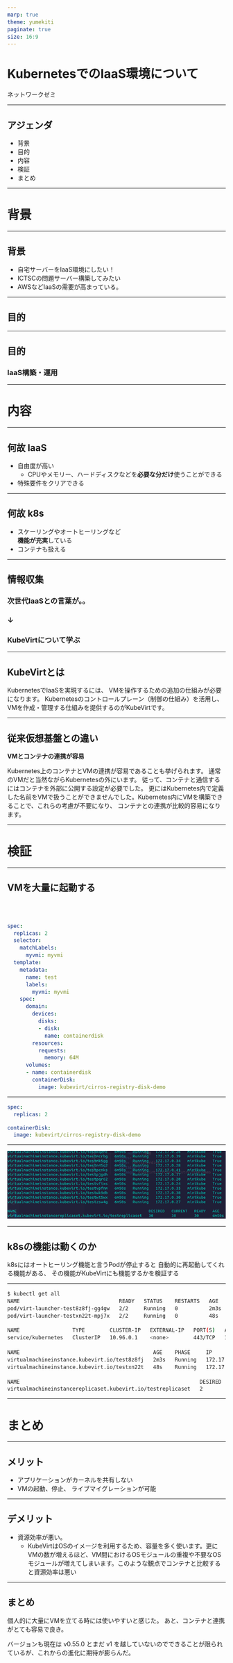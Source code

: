 ```yaml
---
marp: true
theme: yumekiti
paginate: true
size: 16:9
---
```


<!--
_class: headline
-->

# KubernetesでのIaaS環境について

ネットワークゼミ

---

<!--
_class: general
-->

## アジェンダ

- 背景
- 目的
- 内容
- 検証
- まとめ

---

<!--
_class: headline
-->

# 背景

---

<!--
_class: general
_header: "背景"
-->

## 背景

- 自宅サーバーをIaaS環境にしたい！
- ICTSCの問題サーバー構築してみたい
- AWSなどIaaSの需要が高まっている。

---

<!--
_class: headline
-->

## 目的

---

<!--
_class: general
_header: "目的"
-->

## 目的

### IaaS構築・運用

---

<!--
_class: headline
-->

# 内容

---

<!--
_class: general
_header: "内容"
-->

## 何故 IaaS

- 自由度が高い
  - CPUやメモリー、ハードディスクなどを**必要な分だけ**使うことができる
- 特殊要件をクリアできる

---

<!--
_class: general
_header: "内容"
-->

## 何故 k8s

- スケーリングやオートヒーリングなど<br>**機能が充実**している
- コンテナも扱える

---

<!--
_class: general
_header: "内容"
-->

## 情報収集

### 次世代IaaSとの言葉が。。
### ↓
### KubeVirtについて学ぶ

---

<!--
_class: general
_header: "内容"
-->

## KubeVirtとは

KubernetesでIaaSを実現するには、
VMを操作するための追加の仕組みが必要になります。
Kubernetesのコントロールプレーン（制御の仕組み）を活用し、
VMを作成・管理する仕組みを提供するのがKubeVirtです。

---

<!--
_class: general
_header: "内容"
-->

## 従来仮想基盤との違い

**VMとコンテナの連携が容易**

Kubernetes上のコンテナとVMの連携が容易であることも挙げられます。
通常のVMだと当然ながらKubernetesの外にいます。
従って、コンテナと通信するにはコンテナを外部に公開する設定が必要でした。
更にはKubernetes内で定義した名前をVMで扱うことができませんでした。Kubernetes内にVMを構築できることで、これらの考慮が不要になり、
コンテナとの連携が比較的容易になります。

---

<!--
_class: headline
-->

# 検証

---

<!--
_class: general
_header: "検証"
-->

## VMを⼤量に起動する

<br><br>

```yaml
spec:
  replicas: 2
  selector:
    matchLabels:
      myvmi: myvmi
  template:
    metadata:
      name: test
      labels:
        myvmi: myvmi
    spec:
      domain:
        devices:
          disks:
          - disk:
            name: containerdisk
        resources:
          requests:
            memory: 64M
      volumes:
      - name: containerdisk
        containerDisk:
          image: kubevirt/cirros-registry-disk-demo
```

---

```yaml
spec:
  replicas: 2
```

```yaml
containerDisk:
  image: kubevirt/cirros-registry-disk-demo
```
---

<!--
_class: general
_header: "検証"
-->

![width:1200px](./assets/architecture-4.png)

---

<!--
_class: general
_header: "検証"
-->

## k8sの機能は動くのか

k8sにはオートヒーリング機能と言うPodが停止すると
自動的に再起動してくれる機能がある、
その機能がKubeVirtにも機能するかを検証する

---

```bash
$ kubectl get all
NAME                                READY   STATUS    RESTARTS   AGE
pod/virt-launcher-test8z8fj-gg4gw   2/2     Running   0          2m3s
pod/virt-launcher-testxn22t-mpj7x   2/2     Running   0          48s

NAME                 TYPE        CLUSTER-IP   EXTERNAL-IP   PORT(S)   AGE
service/kubernetes   ClusterIP   10.96.0.1    <none>        443/TCP   10m

NAME                                           AGE    PHASE     IP            NODENAME   READY
virtualmachineinstance.kubevirt.io/test8z8fj   2m3s   Running   172.17.0.13   minikube   True
virtualmachineinstance.kubevirt.io/testxn22t   48s    Running   172.17.0.14   minikube   True

NAME                                                          DESIRED   CURRENT   READY   AGE
virtualmachineinstancereplicaset.kubevirt.io/testreplicaset   2         2         2       2m3s
```

---

<!--
_class: headline
-->

# まとめ

---

<!--
_class: general
_header: "まとめ"
-->

## メリット

- アプリケーションがカーネルを共有しない
- VMの起動、停止、
ライブマイグレーションが可能

---

<!--
_class: general
_header: "まとめ"
-->

## デメリット

- 資源効率が悪い。
  - KubeVirtはOSのイメージを利用するため、容量を多く使います。更にVMの数が増えるほど、VM間におけるOSモジュールの重複や不要なOSモジュールが増えてしまいます。このような観点でコンテナと比較すると資源効率は悪い

---

<!--
_class: general
_header: "まとめ"
-->

## まとめ

個人的に大量にVMを立てる時には使いやすいと感じた。
あと、コンテナと連携がとても容易で良き。

バージョンも現在は v0.55.0 とまだ v1 を越していないのでできることが限られているが、これからの進化に期待が膨らんだ。
